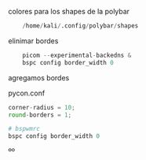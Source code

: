 colores para los shapes de la polybar
```python 
	/home/kali/.config/polybar/shapes
```

elinimar bordes 
```python
	picom --experimental-backedns &
	bspc config border_width 0
```

agregamos bordes 

pycon.conf
```python
corner-radius = 10;
round-borders = 1;

# bspwmrc
bspc config border_width 0
```


ºº